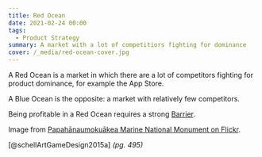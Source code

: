 ```yaml
---
title: Red Ocean
date: 2021-02-24 00:00
tags:
  - Product Strategy
summary: A market with a lot of competitiors fighting for dominance
cover: /_media/red-ocean-cover.jpg
---
```


A Red Ocean is a market in which there are a lot of competitors fighting for product dominance, for example the App Store.

A Blue Ocean is the opposite: a market with relatively few competitors.

Being profitable in a Red Ocean requires a strong [Barrier](Barrier).

Image from [Papahānaumokuākea Marine National Monument on Flickr](https://www.flickr.com/photos/papahanaumokuakea/24175296337/).

[@schellArtGameDesign2015a] *(pg. 495)*